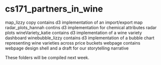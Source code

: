 # cs171_partners_in_wine

map_lizzy copy contains d3 implementation of an import/export map
radar_plots_hannah contins d3 implementation for chemical attributes radar plots
wineVariety_katie contains d3 implementation of a wine variety dashboard
winebubble_lizzy contains d3 implementation of a bubble chart representing wine varieties across price buckets
webpage contains webpage design shell and a draft for our storytelling narrative

These folders will be compiled next week.
